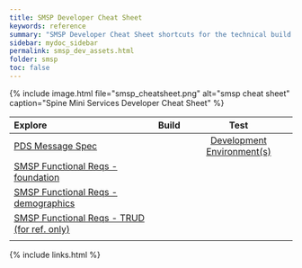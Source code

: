 ```yaml
---
title: SMSP Developer Cheat Sheet
keywords: reference
summary: "SMSP Developer Cheat Sheet shortcuts for the technical build of SMSP clients accessing the web wervice APIs"
sidebar: mydoc_sidebar
permalink: smsp_dev_assets.html
folder: smsp
toc: false
---
```


{% include image.html file="smsp_cheatsheet.png" alt="smsp cheat sheet" caption="Spine Mini Services Developer Cheat Sheet" %}

| Explore| Build | Test |
| :--------- |:-----: |:-----: |
| [PDS Message Spec](https://isd.hscic.gov.uk/trud3/user/authenticated/group/41/pack/34/subpack/142/releases) | | [Development Environment(s)](smsp_test_environments.html) |
| [SMSP Functional Reqs - foundation](foundations_reqs.html) | |
| [SMSP Functional Reqs - demographics](demographics_reqs.html) | |
| [SMSP Functional Reqs - TRUD (for ref. only)](https://isd.hscic.gov.uk/trud3/user/authenticated/group/41/pack/30/subpack/126/releases) | |
| | |



{% include links.html %}
